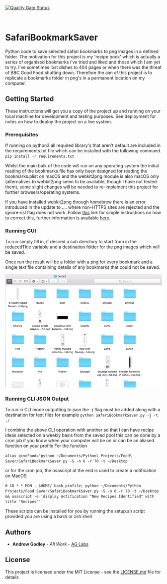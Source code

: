 [![Quality Gate Status](https://sonarcloud.io/api/project_badges/measure?project=AG-Labs_SafariBookmarkSaver&metric=alert_status)](https://sonarcloud.io/dashboard?id=AG-Labs_SafariBookmarkSaver)

[![<AG-Labs>](https://circleci.com/gh/AG-Labs/SafariBookmarkSaver.svg?style=svg)](https://circleci.com/gh/AG-Labs/SafariBookmarkSaver)

# SafariBookmarkSaver

Python code to save selected safari bookmarks to png images in a defined folder. The motivation for this project is my 'recipe book' which is actually a series of organised bookmarks i've tried and liked and those which I am yet to try. I've sometimes lost dishes to 404 pages or when there was the threat of BBC Good Food shutting down. Therefore the aim of this project is to replicate a bookmarks folder in png's in a permanent location on my computer.

## Getting Started

These instructions will get you a copy of the project up and running on your local machine for development and testing purposes. See deployment for notes on how to deploy the project on a live system.

### Prerequisites

If running on python3 all required library's that aren't default are included in the requirements.txt file which can be installed with the following command. `pip install -r requirements.txt`

Whilst the main bulk of the code will run on any operating system the initial reading of the bookmarks file has only been designed for reading the bookmarks.plist on macOS and the webkit2png module is also macOS only (alternatives to webkit2png seem to be available, though I have not tested them), some slight changes will be needed to re-implement this project for further browsers/operating systems.

If you have installed webkit2png through homebrew there is an error introduced in the update to .... where non-HTTPS sites are rejected and the ignore-ssl flag does not work. Follow [this](https://github.com/bendalton/webkit2png/commit/9a96ac8977c386a84edb674ca1518e90452cee88) link for simple instructions on how to correct this, further information is available [here](https://github.com/paulhammond/webkit2png/issues/100).

### Running GUI

To run simply fill in, if desired a sub directory to start from in the reducedTitle variable and a destination folder for the png images which will be saved.

Once run the result will be a folder with a png for every bookmark and a single text file containing details of any bookmarks that could not be saved.

![Example Folder](Example-Output.png)

### Running CLI JSON Output

To run in CLI mode outputting to json the -j flag must be added along with a destination for text files
for example `python SafariBookmarkSaver.py -j -t ./`

I combine the above CLI operation with another so that I can have recipe ideas selected on a weekly basis from the saved pool this can be done by a cron job if you know when your computer will be on or can be an aliased function on your profile
For the function

`alias giveFood="python ~/Documents/Python\ Projects/Food\ Saver/SafariBookmarkSaver.py -S -n 6 -r 70 -t ~/Desktop`

or for the cron job, the osascript at the end is used to create a notification on MacOS

`0 18 * * MON . $HOME/.bash_profile; python ~/Documents/Python Projects/Food Saver/SafariBookmarkSaver.py -S -n 6 -r 70 -t ~/Desktop && osascript -e 'display notification "New Recipes Identified" with title "Recipes"'`

These scripts can be installed for you by running the setup.sh script provided you are using a bash or zsh shell.

## Authors

- **Andrew Godley** - _All Work_ - [AG Labs](https://github.com/AG-Labs)

## License

This project is licensed under the MIT License - see the [LICENSE.md](LICENSE.md) file for details
